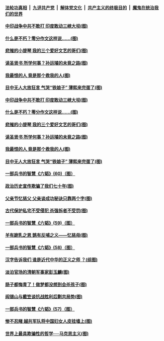 

####  [法轮功真相](../../../../basic/blob/master/README.md?t=06240702) &nbsp;|&nbsp; [九评共产党](../../../../9ping.md/blob/master/README.md?t=06240702) &nbsp;|&nbsp; [解体党文化](../../../../jtdwh.md/blob/master/README.md?t=06240702)  &nbsp;|&nbsp; [共产主义的终极目的](../../../../gczydzjmd.md/blob/master/README.md?t=06240702) &nbsp;|&nbsp; [魔鬼在统治我们的世界](../../../../mgztzwmdsj.md/blob/master/README.md?t=06240702) 

#### [中印战争中共不敢打 印度敢动三峡大坝(图)](../pages/p6/937491.md?t=06240702) 

#### [什么是不朽？零分作文这样说……(图)](../pages/p6/937290.md?t=06240702) 

#### [悲摧的小提琴 我的三个爱好文艺的哥们(图)](../pages/p6/937171.md?t=06240702) 

#### [读圣贤书 所学何事？孙运璿的未竟之路(图)](../pages/p6/934952.md?t=06240702) 

#### [我最恨的人 竟是那个救我的人(图)](../pages/p6/937293.md?t=06240702) 

#### [目中无人大放狂言 气哭“铁娘子” 薄熙来完蛋了(图)](../pages/p6/936525.md?t=06240702) 

#### [中印战争中共不敢打 印度敢动三峡大坝(图)](../pages/p6/937491.md?t=06240702) 

#### [什么是不朽？零分作文这样说……(图)](../pages/p6/937290.md?t=06240702) 

#### [悲摧的小提琴 我的三个爱好文艺的哥们(图)](../pages/p6/937171.md?t=06240702) 

#### [读圣贤书 所学何事？孙运璿的未竟之路(图)](../pages/p6/934952.md?t=06240702) 

#### [我最恨的人 竟是那个救我的人(图)](../pages/p6/937293.md?t=06240702) 

#### [目中无人大放狂言 气哭“铁娘子” 薄熙来完蛋了(图)](../pages/p6/936525.md?t=06240702) 

#### [一部兵书的智慧《六韬》(60)（图）](../pages/p6/931159.md?t=06240702) 

#### [政治历史宣传欺骗了我们七十年(图)](../pages/p6/937285.md?t=06240702) 

#### [父亲节忆慈父 父亲谈成功秘诀只靠两个字(图)](../pages/p6/934146.md?t=06240702) 

#### [古代保护私宅不受侵犯 杀强拆者不受罚(图)](../pages/p6/936439.md?t=06240702) 

#### [一部兵书的智慧《六韬》(59)（图）](../pages/p6/931156.md?t=06240702) 

#### [羊有跪乳之恩 鹊有反哺之义——忆慈母(图)](../pages/p6/934144.md?t=06240702) 

#### [一部兵书的智慧《六韬》(58)（图）](../pages/p6/931154.md?t=06240702) 

#### [汉字告诉我们 谁是近代中华的正义之师 ？(组图)](../pages/p6/936846.md?t=06240702) 

#### [淡泊官场的清朝军事家彭玉麟(图)](../pages/p6/936845.md?t=06240702) 

#### [肠子都悔青了！做梦都没想到会杀孩子(图)](../pages/p6/935549.md?t=06240702) 

#### [阎锡山与戴笠谈抗战胜利后剿共局势(图)](../pages/p6/936823.md?t=06240702) 

#### [一部兵书的智慧《六韬》(57)（图）](../pages/p6/931152.md?t=06240702) 

#### [惨不忍睹 越共军队将中国妇女人皮挂墙上(图)](../pages/p6/936515.md?t=06240702) 

#### [世界上最具欺骗性的哲学──马克思主义(图)](../pages/p6/936640.md?t=06240702) 

